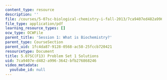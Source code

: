 ```yaml
---
content_type: resource
description: ''
file: /courses/5-07sc-biological-chemistry-i-fall-2013/7ca9407ed482a9963642bfb276868246_MIT5_07SCF13_Pset1_soln.pdf
file_type: application/pdf
learning_resource_types: []
ocw_type: OCWFile
parent_title: 'Session 1: What is Biochemistry?'
parent_type: CourseSection
parent_uid: 1fc4da87-9128-0568-ac58-25fccb720421
resourcetype: Document
title: 5.07SC(F13) Problem Set 1 Solutions
uid: 7ca9407e-d482-a996-3642-bfb276868246
video_metadata:
  youtube_id: null
---
```

